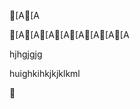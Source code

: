 

[A[A

























[A[A[A[A[A[A[A[A



hjhgjgjg   








huighkihkjkjklkml

























